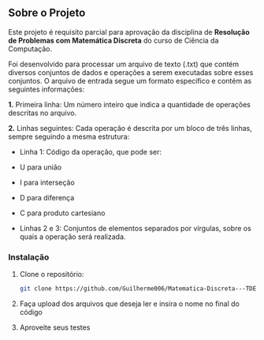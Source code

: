 ## Sobre o Projeto

Este projeto é requisito parcial para aprovação da disciplina de **Resolução de Problemas com Matemática Discreta** do curso de Ciência da Computação.

Foi desenvolvido para processar um arquivo de texto (.txt) que contém diversos conjuntos de dados e operações a serem executadas sobre esses conjuntos. O arquivo de entrada segue um formato específico e contém as seguintes informações:

**1.** Primeira linha: Um número inteiro que indica a quantidade de operações descritas no arquivo.

**2.** Linhas seguintes: Cada operação é descrita por um bloco de três linhas, sempre seguindo a mesma estrutura:

- Linha 1: Código da operação, que pode ser:
 - U para união
 - I para interseção
 - D para diferença
 - C para produto cartesiano
   
- Linhas 2 e 3: Conjuntos de elementos separados por vírgulas, sobre os quais a operação será realizada.

### Instalação

1. Clone o repositório:
   ```sh
   git clone https://github.com/Guilherme006/Matematica-Discreta---TDE01.git
   ```
   
2. Faça upload dos arquivos que deseja ler e insira o nome no final do código
   
3. Aproveite seus testes
